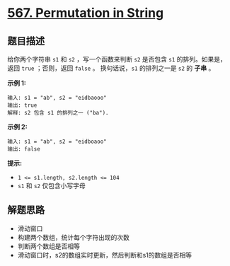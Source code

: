 # [567. Permutation in String](https://leetcode.cn/problems/permutation-in-string/)

## 题目描述

给你两个字符串 `s1` 和 `s2` ，写一个函数来判断 `s2` 是否包含 `s1` 的排列。如果是，返回 `true` ；否则，返回 `false` 。
换句话说，`s1` 的排列之一是 `s2` 的 **子串** 。

**示例 1:**

```
输入: s1 = "ab", s2 = "eidbaooo"
输出: true
解释: s2 包含 s1 的排列之一 ("ba").
```

**示例 2:**

```
输入: s1 = "ab", s2 = "eidboaoo"
输出: false
```

**提示:**

- `1 <= s1.length, s2.length <= 104`
- `s1` 和 `s2` 仅包含小写字母

## 解题思路

- 滑动窗口
- 构建两个数组，统计每个字符出现的次数
- 判断两个数组是否相等
- 滑动窗口时，s2的数组实时更新，然后判断和s1的数组是否相等